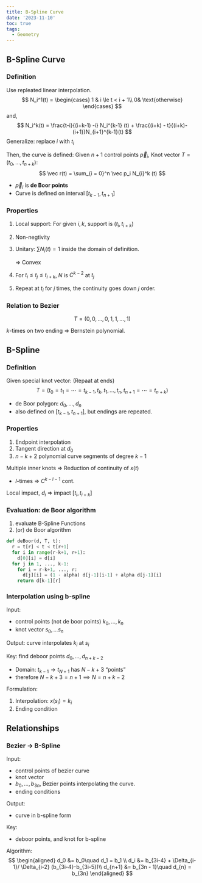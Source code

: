 ```yaml
---
title: B-Spline Curve
date: '2023-11-10'
toc: true
tags:
  - Geometry
---
```


<!-- more -->

## B-Spline Curve

### Definition

Use repleated linear interpolation.
$$
N_i^1(t) = \begin{cases}
	1 & i \le t < i + 1\\
	0& \text{otherwise}
\end{cases}
$$
and,
$$
N_i^k(t) = \frac{t-i}{(i+k-1) -i} N_i^{k-1} (t) + \frac{(i+k) - t}{(i+k)- (i+1)}N_{i+1}^{k-1}(t)
$$
Generalize: replace $i$ with $t_i$

Then, the curve is defined: Given $n+1$ control points $\vec p_i$, Knot vector $T = (t_0, …, t_{n+k})$:
$$
\vec r(t) = \sum_{i = 0}^n \vec p_i N_{i}^k (t)
$$

- $\vec p_i$ is **de Boor points**
- Curve is defined on interval $[t_{k-1}, t_{n+1}]$

### Properties

1. Local support: For given $i, k$, support is $(t_i, t_{i+k})$

2. Non-negtivity

3. Unitary: $\sum N_i (t) = 1$ inside the domain of definition.

   ⇒ Convex

4. For $t_i \le t_j \le t_{i+k}$, $N$ is $C^{k-2}$ at $t_j$

5. Repeat at $t_i$ for $j$ times, the continuity goes down $j$ order.

### Relation to Bezier

$$
T=(0, 0, ..., 0, 1, 1, ..., 1)
$$

$k$-times on two ending ⇒ Bernstein polynomial.

## B-Spline

### Definition

Given special knot vector: (Repaat at ends)
$$
T = (t_0= t_1=\cdots= t_{k-1}, t_k, t_1, ..., t_n, t_{n+1} = \cdots = t_{n+k})
$$

- de Boor polygon: $d_0, …, d_n$
- also defined on $[t_{k-1}, t_{n+1}]$, but endings are repeated.

### Properties

1. Endpoint interpolation
2. Tangent direction at $d_0$
3. $n-k+2$ polynomial curve segments of degree $k-1$

Multiple inner knots ⇒ Reduction of continuity of $x(t)$

- $l$-times ⇒ $C^{k-l-1}$ cont.

Local impact, $d_i$ ⇒ impact $[t_i, t_{i+k}]$

### Evaluation: de Boor algorithm

1. evaluate B-Spline Functions
2. (or) de Boor algorithm

```python
def deBoor(d, T, t):
  r = t[r] < t < t[r+1]
  for i in range(r-k+1, r+1):
    d[0][i] = d[i]
  for j in 1, ..., k-1:
    for i = r-k+1, ..., r:
      d[j][i] = (1 - alpha) d[j-1][i-1] + alpha d[j-1][i]
	return d[k-1][r]
```

### Interpolation using b-spline

Input:

- control points (not de boor points) $k_0,...,k_n$
- knot vector $s_0, … s_n$

Output: curve interpolates $k_i$ at $s_i$

Key: find deboor points $d_0, …, d_{n+k-2}$

- Domain: $t_{k-1} \to t_{N+1}$ has $N-k+3$ “points”
- therefore $N-k+3 = n+1 \implies N = n+k-2$

Formulation:

1. Interpolation: $x(s_i) = k_i$
2. Ending condition

## Relationships

### Bezier → B-Spline

Input:

- control points of bezier curve
- knot vector
- $b_0, …, b_{3n}$, Bezier points interpolating the curve.
- ending conditions

Output:

- curve in b-spline form

Key:

- deboor points, and knot for b-spline

Algorithm:
$$
\begin{aligned}
d_0 &= b_0\quad d_1 = b_1 \\
d_i &= b_{3i-4} + \Delta_{i-1}/ \Delta_{i-2} (b_{3i-4}-b_{3i-5})\\
d_{n+1} &= b_{3n - 1}\quad d_{n} = b_{3n}
\end{aligned}
$$


